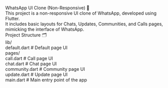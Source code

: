 WhatsApp UI Clone (Non-Responsive) 📱
<br>
This project is a non-responsive UI clone of WhatsApp, developed using Flutter.
<br>
It includes basic layouts for Chats, Updates, Communities, and Calls pages, mimicking the interface of WhatsApp.
<br>
Project Structure 🗂️
<br>
lib/
<br>
default.dart            # Default page UI
<br>
pages/
<br>
call.dart          # Call page UI
<br>
chat.dart          # Chat page UI
<br>
community.dart     # Community page UI
<br>
update.dart        # Update page UI
<br>
main.dart            # Main entry point of the app

